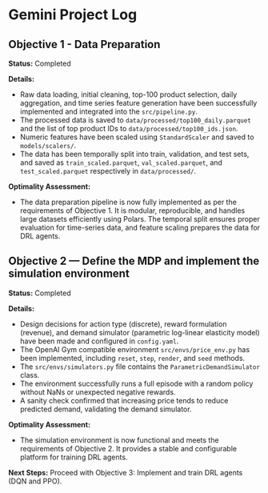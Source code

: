 # Gemini Project Log

## Objective 1 - Data Preparation

**Status:** Completed

**Details:**
- Raw data loading, initial cleaning, top-100 product selection, daily aggregation, and time series feature generation have been successfully implemented and integrated into the `src/pipeline.py`.
- The processed data is saved to `data/processed/top100_daily.parquet` and the list of top product IDs to `data/processed/top100_ids.json`.
- Numeric features have been scaled using `StandardScaler` and saved to `models/scalers/`.
- The data has been temporally split into train, validation, and test sets, and saved as `train_scaled.parquet`, `val_scaled.parquet`, and `test_scaled.parquet` respectively in `data/processed/`.

**Optimality Assessment:**
- The data preparation pipeline is now fully implemented as per the requirements of Objective 1. It is modular, reproducible, and handles large datasets efficiently using Polars. The temporal split ensures proper evaluation for time-series data, and feature scaling prepares the data for DRL agents.

## Objective 2 — Define the MDP and implement the simulation environment

**Status:** Completed

**Details:**
- Design decisions for action type (discrete), reward formulation (revenue), and demand simulator (parametric log-linear elasticity model) have been made and configured in `config.yaml`.
- The OpenAI Gym compatible environment `src/envs/price_env.py` has been implemented, including `reset`, `step`, `render`, and `seed` methods.
- The `src/envs/simulators.py` file contains the `ParametricDemandSimulator` class.
- The environment successfully runs a full episode with a random policy without NaNs or unexpected negative rewards.
- A sanity check confirmed that increasing price tends to reduce predicted demand, validating the demand simulator.

**Optimality Assessment:**
- The simulation environment is now functional and meets the requirements of Objective 2. It provides a stable and configurable platform for training DRL agents.

**Next Steps:** Proceed with Objective 3: Implement and train DRL agents (DQN and PPO).